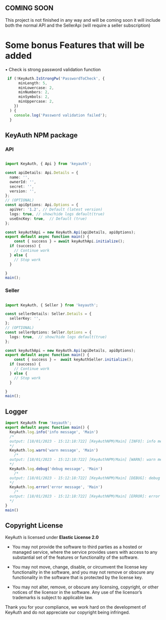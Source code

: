 ## COMING SOON
This project is not finished in any way and will be coming soon it will include both the normal API and the SellerApi (will require a seller subscription)

# Some bonus Features that will be added
• Check is strong password validation function
```typescript
 if (!KeyAuth.IsStrongPw('PasswordToCheck', {
      minLength: 5,
      minLowercase: 2,
      minNumbers: 2,
      minSymbols: 2,
      minUppercase: 2,
    })
  ) {
    console.log('Password validation failed');
  }
```

## KeyAuth NPM package

### API 
```typescript

import KeyAuth, { Api } from 'keyauth';

const apiDetails: Api.Details = {
  name: '',
  ownerId: '',
  secret: '',
  version: '',
};
// (OPTIONAL)
const apiOptions: Api.Options = {
  apiVer: '1.2', // Default (latest version)
  logs: true, // show/hide logs default(true)
  useEncKey: true,  // Default (true)
};

const keyAuthApi = new KeyAuth.Api(apiDetails, apiOptions);
export default async function main() {
    const { success } = await keyAuthApi.initialize();
  if (success) {
    // Continue work
  } else {
    // Stop work
  }

}
main();

```
### Seller
```typescript

import KeyAuth, { Seller } from 'keyauth';

const sellerDetails: Seller.Details = {
  sellerKey: '',
};
// (OPTIONAL) 
const sellerOptions: Seller.Options = {
  logs: true,  // show/hide logs default(true)
};

const keyAuthApi = new KeyAuth.Api(apiDetails, apiOptions);
export default async function main() {
    const { success } =  await keyAuthSeller.initialize();
  if (success) {
    // Continue work
  } else {
    // Stop work
  }

}
main();

```
## Logger
```typescript
import KeyAuth from 'keyauth';
export default async function main() {
  KeyAuth.log.info('info message', 'Main')
  /*
  output: [18/01/2023 - 15:12:18:722] [KeyAuthNPM/Main] [INFO]: info message
  */
  KeyAuth.log.warn('warn message', 'Main')
    /*
  output: [18/01/2023 - 15:12:18:722] [KeyAuthNPM/Main] [WARN]: warn message
  */
  KeyAuth.log.debug('debug message', 'Main')
    /*
  output: [18/01/2023 - 15:12:18:722] [KeyAuthNPM/Main] [DEBUG]: debug message
  */
  KeyAuth.log.error('error message', 'Main')
    /*
  output: [18/01/2023 - 15:12:18:722] [KeyAuthNPM/Main] [ERROR]: error message
  */
}
main()
```

## Copyright License

KeyAuth is licensed under **Elastic License 2.0**

* You may not provide the software to third parties as a hosted or managed
service, where the service provides users with access to any substantial set of
the features or functionality of the software.

* You may not move, change, disable, or circumvent the license key functionality
in the software, and you may not remove or obscure any functionality in the
software that is protected by the license key.

* You may not alter, remove, or obscure any licensing, copyright, or other notices
of the licensor in the software. Any use of the licensor’s trademarks is subject
to applicable law.

Thank you for your compliance, we work hard on the development of KeyAuth and do not appreciate our copyright being infringed.